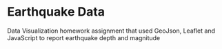 # Earthquake Data
Data Visualization homework assignment that used GeoJson, Leaflet and JavaScript to report earthquake depth and magnitude
